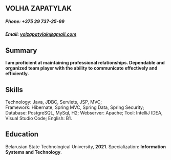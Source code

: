 
## **VOLHA ZAPATYLAK**
##### **Phone: +375 29 737-25-99**
##### **Email: volzapatylak@gmail.com**
## **Summary**
**I am proficient at maintaining professional relationships. Dependable and organized team player with the ability to communicate effectively and efficiently.**
## **Skills**
Technology: Java, JDBC, Servlets, JSP, MVC;  
Framework: Hibernate, Spring MVC, Spring Data, Spring Security; 
Database: PostgreSQL, MySql, H2; 
Webserver: Apache; 
Tool: IntelliJ IDEA, Visual Studio Code; 
English: B1.
## **Education**
Belarusian State Technological University, **2021**.
Specialization: **Information Systems and Technology**.